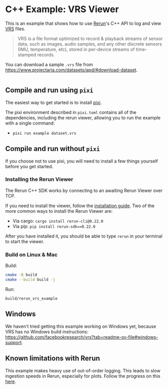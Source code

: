 # C++ Example: VRS Viewer

This is an example that shows how to use [Rerun](https://github.com/rerun-io/rerun)'s C++ API to log and view [VRS](https://github.com/facebookresearch/vrs) files.

> VRS is a file format optimized to record & playback streams of sensor data, such as images, audio samples, and any other discrete sensors (IMU, temperature, etc), stored in per-device streams of time-stamped records.

You can download a sample `.vrs` file from <https://www.projectaria.com/datasets/apd/#download-dataset>.

<picture>
  <img src="https://static.rerun.io/cpp-example-vrs/c13ed42c13ecb65b0ef689533c0525ab97471e21/full.png" alt="">
  <source media="(max-width: 480px)" srcset="https://static.rerun.io/cpp-example-vrs/c13ed42c13ecb65b0ef689533c0525ab97471e21/480w.png">
  <source media="(max-width: 768px)" srcset="https://static.rerun.io/cpp-example-vrs/c13ed42c13ecb65b0ef689533c0525ab97471e21/768w.png">
  <source media="(max-width: 1024px)" srcset="https://static.rerun.io/cpp-example-vrs/c13ed42c13ecb65b0ef689533c0525ab97471e21/1024w.png">
  <source media="(max-width: 1200px)" srcset="https://static.rerun.io/cpp-example-vrs/c13ed42c13ecb65b0ef689533c0525ab97471e21/1200w.png">
</picture>


## Compile and run using `pixi`
The easiest way to get started is to install [pixi](https://prefix.dev/docs/pixi/overview).

The pixi environment described in `pixi.toml` contains all of the dependencies, including the rerun viewer,
allowing you to run the example with a single command:
* `pixi run example dataset.vrs`

## Compile and run without `pixi`
If you choose not to use pixi, you will need to install a few things yourself before you get started.

### Installing the Rerun Viewer
The Rerun C++ SDK works by connecting to an awaiting Rerun Viewer over TCP.

If you need to install the viewer, follow the [installation guide](https://www.rerun.io/docs/getting-started/installing-viewer). Two of the more common ways to install the Rerun Viewer are:
* Via cargo: `cargo install rerun-cli@0.22.0`
* Via pip: `pip install rerun-sdk==0.22.0`

After you have installed it, you should be able to type `rerun` in your terminal to start the viewer.

### Build on Linux & Mac

Build:

```bash
cmake -B build
cmake --build build -j
```

Run:
```
build/rerun_vrs_example
```

## Windows
We haven't tried getting this example working on Windows yet, because VRS has no Windows build instructions: <https://github.com/facebookresearch/vrs?tab=readme-ov-file#windows-support>.


## Known limitations with Rerun
This example makes heavy use of out-of-order logging.
This leads to slow ingestion speeds in Rerun, especially for plots.
Follow the progress on this [here](https://github.com/rerun-io/rerun/issues/4810).
